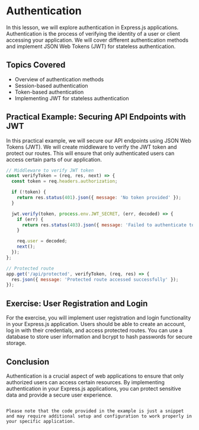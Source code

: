# Authentication

In this lesson, we will explore authentication in Express.js applications. Authentication is the process of verifying the identity of a user or client accessing your application. We will cover different authentication methods and implement JSON Web Tokens (JWT) for stateless authentication.

## Topics Covered
- Overview of authentication methods
- Session-based authentication
- Token-based authentication
- Implementing JWT for stateless authentication

## Practical Example: Securing API Endpoints with JWT

In this practical example, we will secure our API endpoints using JSON Web Tokens (JWT). We will create middleware to verify the JWT token and protect our routes. This will ensure that only authenticated users can access certain parts of our application.

```javascript
// Middleware to verify JWT token
const verifyToken = (req, res, next) => {
  const token = req.headers.authorization;

  if (!token) {
    return res.status(401).json({ message: 'No token provided' });
  }

  jwt.verify(token, process.env.JWT_SECRET, (err, decoded) => {
    if (err) {
      return res.status(403).json({ message: 'Failed to authenticate token' });
    }

    req.user = decoded;
    next();
  });
};

// Protected route
app.get('/api/protected', verifyToken, (req, res) => {
  res.json({ message: 'Protected route accessed successfully' });
});
```

## Exercise: User Registration and Login

For the exercise, you will implement user registration and login functionality in your Express.js application. Users should be able to create an account, log in with their credentials, and access protected routes. You can use a database to store user information and bcrypt to hash passwords for secure storage.

## Conclusion

Authentication is a crucial aspect of web applications to ensure that only authorized users can access certain resources. By implementing authentication in your Express.js applications, you can protect sensitive data and provide a secure user experience.

```

Please note that the code provided in the example is just a snippet and may require additional setup and configuration to work properly in your specific application.